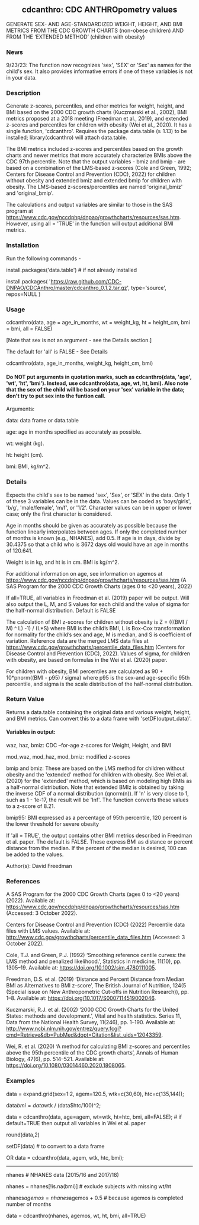<h2 align=center> cdcanthro: CDC ANTHROpometry values </h2>
GENERATE SEX- AND AGE-STANDARDIZED WEIGHT, HEIGHT, AND BMI METRICS FROM THE CDC GROWTH CHARTS (non-obese children) AND FROM THE ‘EXTENDED METHOD’ (children with obesity)

### News
9/23/23: The function now recognizes 'sex', 'SEX' or 'Sex' as names for the child's sex.  It also provides informative errors if one of these variables is not in your data.

### Description

Generate z-scores, percentiles, and other metrics for weight, height, and BMI based on the 2000 CDC growth charts (Kuczmarski et al., 2002), BMI metrics proposed at a 2018 meeting (Freedman et al., 2019), and extended z-scores and percentiles for children with obesity (Wei et al., 2020). It has a single function, 'cdcanthro'. Requires the package data.table (≥ 1.13) to be installed; library(cdcanthro) will attach data.table.

The BMI metrics included z-scores and percentiles based on the growth charts and newer metrics that more accurately characterize BMIs above the CDC 97th percentile. Note that the output variables - bmiz and bmip - are based on a combination of the LMS-based z-scores (Cole and Green, 1992; Centers for Disease Control and Prevention (CDC), 2022) for children without obesity and extended bmiz and extended bmip for children with obesity. The LMS-based z-scores/percentiles are named 'original_bmiz' and 'original_bmip'.

The calculations and output variables are similar to those in the SAS program at https://www.cdc.gov/nccdphp/dnpao/growthcharts/resources/sas.htm.  However, using all = 'TRUE' in the function will output additional BMI metrics.

### Installation
Run the following commands -

install.packages('data.table') # if not already installed

install.packages(
   'https://raw.github.com/CDC-DNPAO/CDCAnthro/master/cdcanthro_0.1.2.tar.gz', type='source', repos=NULL
 )

### Usage

cdcanthro(data, age = age_in_months, wt = weight_kg, ht = height_cm, bmi = bmi, all = FALSE)

[Note that sex is not an argument - see the Details section.]

The default for 'all' is FALSE - See Details

cdcanthro(data, age_in_months, weight_kg, height_cm, bmi)

#### Do NOT put arguments in quotation marks, such as cdcanthro(data, 'age', 'wt', 'ht', 'bmi'). Instead, use cdcanthro(data, age, wt, ht, bmi).  Also note that the sex of the child will be based on your 'sex' variable in the data; don't try to put sex into the funtion call.

Arguments:

data: data frame or data.table

age: age in months specified as accurately as possible.

wt: weight (kg).

ht: height (cm).

bmi: BMI, kg/m^2.

### Details
Expects the child's sex to be named 'sex', 'Sex', or 'SEX' in the data. Only 1 of these 3 variables can be in the data.  Values can be coded as 'boys/girls', 'b/g', 'male/female', 'm/f', or '1/2'.  Character values can be in upper or lower case; only the first character is considered.

Age in months should be given as accurately as possible because the function linearly interpolates between ages. If only the completed number of months is known (e.g., NHANES), add 0.5. If age is in days, divide by 30.4375 so that a child who is 3672 days old would have an age in months of 120.641.

Weight is in kg, and ht is in cm. BMI is kg/m^2.

For additional information on age, see information on agemos at https://www.cdc.gov/nccdphp/dnpao/growthcharts/resources/sas.htm (A SAS Program for the 2000 CDC Growth Charts (ages 0 to <20 years), 2022)

If all=TRUE, all variables in Freedman et al. (2019) paper will be output. Will also output the L, M, and S values for each child and the value of sigma for the half-normal distribution. Default is FALSE

The calculation of BMI z-scores for children without obesity is Z = (((BMI / M) ^ L) -1) / (L*S) where BMI is the child’s BMI, L is Box-Cox transformation for normality for the child’s sex and age, M is median, and S is coefficient of variation.  Reference data are the merged LMS data files at https://www.cdc.gov/growthcharts/percentile_data_files.htm (Centers for Disease Control and Prevention (CDC), 2022).  Values of sigma, for children with obesity, are based on formulas in the Wei et al. (2020) paper.

For children with obesity, BMI percentiles are calculated as  90 + 10*pnorm((BMI - p95) / sigma) where p95 is the sex-and age-specific 95th percentile, and sigma is the scale distribution of the half-normal distribution.


### Return Value

Returns a data.table containing the original data and various weight, height, and BMI metrics. Can convert this to a data frame with 'setDF(output_data)'.  

#### Variables in output:

waz, haz, bmiz: CDC –for-age z-scores for Weight, Height, and BMI

mod_waz, mod_haz, mod_bmiz: modified z-scores

bmip and bmiz: These are based on the LMS method for children without obesity and the 'extended' method for children with obesity. See Wei et al. (2020) for the 'extended' method, which is based on modeling high BMIs as a half-normal distribution.  Note that extended BMIz is obtained by taking the inverse CDF of a normal distribution (qnorm(n)).  If 'n' is very close to 1, such as 1 - 1e-17, the result will be 'Inf'.  The function converts these values to a z-score of 8.21. 

bmip95: BMI expressed as a percentage of 95th percentile, 120 percent is the lower threshold for severe obesity

If  'all = TRUE', the output contains other BMI metrics described in Freedman et al. paper. The default is FALSE. These express BMI as distance or percent distance from the median. If the percent of the median is desired, 100 can be added to the values.

Author(s): David Freedman

### References

A SAS Program for the 2000 CDC Growth Charts (ages 0 to <20 years) (2022). Available at: https://www.cdc.gov/nccdphp/dnpao/growthcharts/resources/sas.htm (Accessed: 3 October 2022).

Centers for Disease Control and Prevention (CDC) (2022) Percentile data files with LMS values. Available at: http://www.cdc.gov/growthcharts/percentile_data_files.htm (Accessed: 3 October 2022).

Cole, T.J. and Green, P.J. (1992) ‘Smoothing reference centile curves: the LMS method and penalized likelihood.’, Statistics in medicine, 11(10), pp. 1305–19. Available at: https://doi.org/10.1002/sim.4780111005.

Freedman, D.S. et al. (2019) ‘Distance and Percent Distance from Median BMI as Alternatives to BMI z-score’, The British Journal of Nutrition, 124(5 (Special issue on New Anthropometric Cut-offs in Nutrition Research)), pp. 1–8. Available at: https://doi.org/10.1017/S0007114519002046.

Kuczmarski, R.J. et al. (2002) ‘2000 CDC Growth Charts for the United States: methods and development.’, Vital and health statistics. Series 11, Data from the National Health Survey, 11(246), pp. 1–190. Available at: http://www.ncbi.nlm.nih.gov/entrez/query.fcgi?cmd=Retrieve&db=PubMed&dopt=Citation&list_uids=12043359.

Wei, R. et al. (2020) ‘A method for calculating BMI z-scores and percentiles above the 95th percentile of the CDC growth charts’, Annals of Human Biology, 47(6), pp. 514–521. Available at: https://doi.org/10.1080/03014460.2020.1808065.

### Examples

data = expand.grid(sex=1:2, agem=120.5, wtk=c(30,60), htc=c(135,144));

data$bmi = data$wtk / (data$htc/100)^2;

data = cdcanthro(data, age=agem, wt=wtk, ht=htc, bmi, all=FALSE); # if default=TRUE then output all variables in Wei et al. paper

round(data,2)

setDF(data) # to convert to a data frame

OR data = cdcanthro(data, agem, wtk, htc, bmi);

---------------------

nhanes   # NHANES data (2015/16 and 2017/18)

nhanes  = nhanes[!is.na(bmi)]  # exclude subjects with missing wt/ht

nhanes$agemos = nhanes$agemos + 0.5   # because agemos is completed number of months

data = cdcanthro(nhanes, agemos, wt, ht, bmi, all=TRUE)

